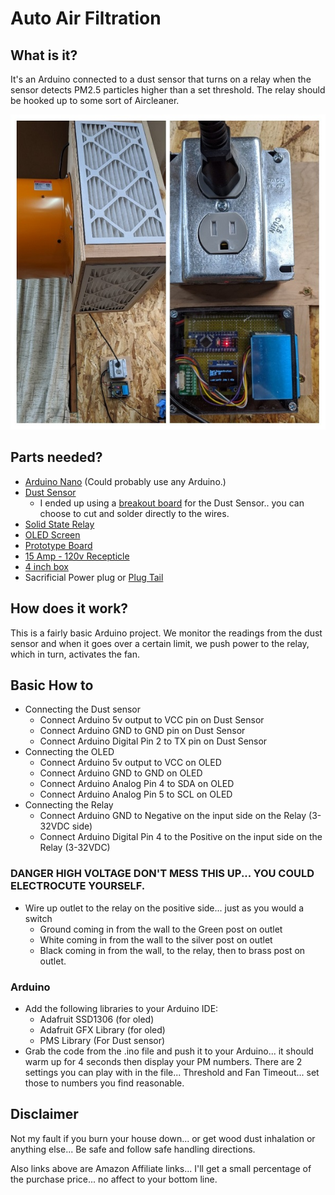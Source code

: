 # Auto Air Filtration

## What is it?
It's an Arduino connected to a dust sensor that turns on a relay when the sensor detects PM2.5 particles higher than a set threshold. The relay should be hooked up to some sort of Aircleaner.

 ![Project Collage](auto-aircleaner.jpg)

## Parts needed?
- [Arduino Nano](https://amzn.to/30k7ogw) (Could probably use any Arduino.)
- [Dust Sensor](https://amzn.to/3h12ESO) 
  - I ended up using a [breakout board](https://amzn.to/30plehA) for the Dust Sensor.. you can choose to cut and solder directly to the wires.
- [Solid State Relay](https://amzn.to/3cNMJnw)
- [OLED Screen](https://amzn.to/3hewW4T)
- [Prototype Board](https://amzn.to/2XJdDbP)
- [15 Amp - 120v Recepticle](https://amzn.to/3h55t5j)
- [4 inch box](https://amzn.to/2BNHh7t)
- Sacrificial Power plug or [Plug Tail](https://amzn.to/2MFUl0L)

## How does it work?
This is a fairly basic Arduino project. We monitor the readings from the dust sensor and when it goes over a certain limit, we push power to the relay, which in turn, activates the fan. 

## Basic How to
- Connecting the Dust sensor
  - Connect Arduino 5v output to VCC pin on Dust Sensor
  - Connect Arduino GND to GND pin on Dust Sensor
  - Connect Arduino Digital Pin 2 to TX pin on Dust Sensor
- Connecting the OLED
  - Connect Arduino 5v output to VCC on OLED
  - Connect Arduino GND to GND on OLED
  - Connect Arduino Analog Pin 4 to SDA on OLED
  - Connect Arduino Analog Pin 5 to SCL on OLED
- Connecting the Relay
  - Connect Arduino GND to Negative on the input side on the Relay (3-32VDC side)
  - Connect Arduino Digital Pin 4 to the Positive on the input side on the Relay (3-32VDC)
### DANGER HIGH VOLTAGE DON'T MESS THIS UP... YOU COULD ELECTROCUTE YOURSELF.
- Wire up outlet to the relay on the positive side... just as you would a switch
  - Ground coming in from the wall to the Green post on outlet
  - White coming in from the wall to the silver post on outlet
  - Black coming in from the wall, to the relay, then to brass post on outlet.

### Arduino  
- Add the following libraries to your Arduino IDE:
  - Adafruit SSD1306 (for oled)
  - Adafruit GFX Library (for oled)
  - PMS Library (For Dust sensor)
- Grab the code from the .ino file and push it to your Arduino... it should warm up for 4 seconds then display your PM numbers. There are 2 settings you can play with in the file... Threshold and Fan Timeout... set those to numbers you find reasonable. 


## Disclaimer
Not my fault if you burn your house down... or get wood dust inhalation or anything else... Be safe and follow safe handling directions. 

Also links above are Amazon Affiliate links... I'll get a small percentage of the purchase price... no affect to your bottom line. 